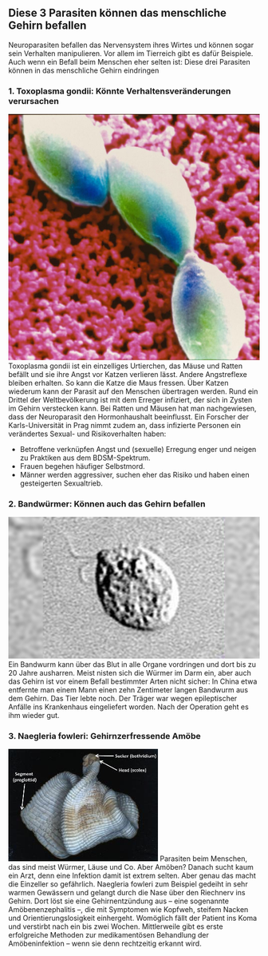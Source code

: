 ## Diese 3 Parasiten können das menschliche Gehirn befallen

Neuroparasiten befallen das Nervensystem ihres Wirtes und können sogar sein Verhalten manipulieren. Vor allem im Tierreich gibt es dafür Beispiele. Auch wenn ein Befall beim Menschen eher selten ist: Diese drei Parasiten können in das menschliche Gehirn eindringen





### 1. Toxoplasma gondii: Könnte Verhaltensveränderungen verursachen
![toxa](TOXOPLASMA-GONDII.jpg)
Toxoplasma gondii ist ein einzelliges Urtierchen, das Mäuse und Ratten befällt und sie ihre Angst vor Katzen verlieren lässt. Andere Angstreflexe bleiben erhalten. So kann die Katze die Maus fressen. Über Katzen wiederum kann der Parasit auf den Menschen übertragen werden. Rund ein Drittel der Weltbevölkerung ist mit dem Erreger infiziert, der sich in Zysten im Gehirn verstecken kann.
Bei Ratten und Mäusen hat man nachgewiesen, dass der Neuroparasit den Hormonhaushalt beeinflusst. Ein Forscher der Karls-Universität in Prag nimmt zudem an, dass infizierte Personen ein verändertes Sexual- und Risikoverhalten haben:
- Betroffene verknüpfen Angst und (sexuelle) Erregung enger und neigen zu Praktiken aus dem BDSM-Spektrum.
- Frauen begehen häufiger Selbstmord.
- Männer werden aggressiver, suchen eher das Risiko und haben einen gesteigerten Sexualtrieb.


### 2. Bandwürmer: Können auch das Gehirn befallen
![image](image.jpg)
Ein Bandwurm kann über das Blut in alle Organe vordringen und dort bis zu 20 Jahre ausharren. Meist nisten sich die Würmer im Darm ein, aber auch das Gehirn ist vor einem Befall bestimmter Arten nicht sicher: In China etwa entfernte man einem Mann einen zehn Zentimeter langen Bandwurm aus dem Gehirn. Das Tier lebte noch. Der Träger war wegen epileptischer Anfälle ins Krankenhaus eingeliefert worden. Nach der Operation geht es ihm wieder gut. 


### 3. Naegleria fowleri: Gehirnzerfressende Amöbe
![8856](35c531135d.jpg)
Parasiten beim Menschen, das sind meist Würmer, Läuse und Co. Aber Amöben? Danach sucht kaum ein Arzt, denn eine Infektion damit ist extrem selten. Aber genau das macht die Einzeller so gefährlich.
Naegleria fowleri zum Beispiel gedeiht in sehr warmen Gewässern und gelangt durch die Nase über den Riechnerv ins Gehirn. Dort löst sie eine Gehirnentzündung aus – eine sogenannte Amöbenenzephalitis –, die mit Symptomen wie Kopfweh, steifem Nacken und Orientierungslosigkeit einhergeht. Womöglich fällt der Patient ins Koma und verstirbt nach ein bis zwei Wochen. Mittlerweile gibt es erste erfolgreiche Methoden zur medikamentösen Behandlung der Amöbeninfektion – wenn sie denn rechtzeitig erkannt wird.
